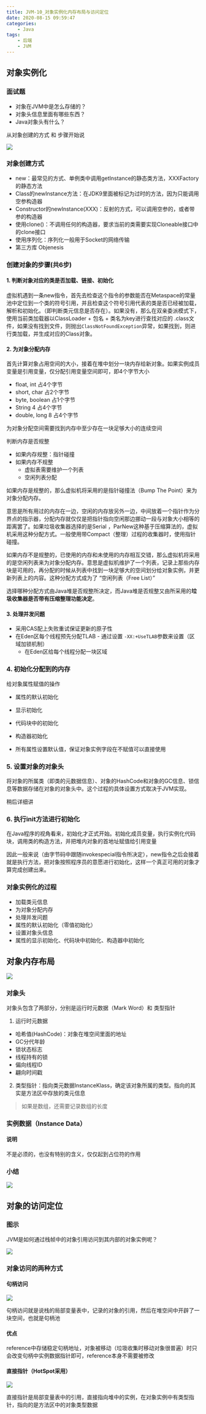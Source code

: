```yaml
---
title: JVM-10_对象实例化内存布局与访问定位
date: 2020-08-15 09:59:47
categories:
    - Java
tags: 
    - 后端
    - JVM
---
```



## 对象实例化

### 面试题

- 对象在JVM中是怎么存储的？
- 对象头信息里面有哪些东西？
- Java对象头有什么？

从对象创建的方式 和 步骤开始说

<img src="image-20200709095356247.png">

### 对象创建方式

- new：最常见的方式、单例类中调用getInstance的静态类方法，XXXFactory的静态方法
- Class的newInstance方法：在JDK9里面被标记为过时的方法，因为只能调用空参构造器
- Constructor的newInstance(XXX)：反射的方式，可以调用空参的，或者带参的构造器
- 使用clone()：不调用任何的构造器，要求当前的类需要实现Cloneable接口中的clone接口
- 使用序列化：序列化一般用于Socket的网络传输
- 第三方库 Objenesis

### 创建对象的步骤(共6步)

#### 1. 判断对象对应的类是否加载、链接、初始化

虚拟机遇到一条new指令，首先去检查这个指令的参数能否在Metaspace的常量池中定位到一个类的符号引用，并且检查这个符号引用代表的类是否已经被加载，解析和初始化。（即判断类元信息是否存在）。如果没有，那么在双亲委派模式下，使用当前类加载器以ClassLoader + 包名 + 类名为key进行查找对应的 .class文件，如果没有找到文件，则抛出`ClassNotFoundException`异常，如果找到，则进行类加载，并生成对应的Class对象。


#### 2. 为对象分配内存

首先计算对象占用空间的大小，接着在堆中划分一块内存给新对象。如果实例成员变量是引用变量，仅分配引用变量空间即可，即4个字节大小

- float, int 占4个字节
- short, char 占2个字节
- byte, boolean 占1个字节 
- String 4 占4个字节
- double, long 8 占4个字节

为对象分配空间需要找到内存中至少存在一块足够大小的连续空间

判断内存是否规整
- 如果内存规整：指针碰撞
- 如果内存不规整
  - 虚拟表需要维护一个列表
  - 空闲列表分配

如果内存是规整的，那么虚拟机将采用的是指针碰撞法（Bump The Point）来为对象分配内存。

意思是所有用过的内存在一边，空闲的内存放另外一边，中间放着一个指针作为分界点的指示器，分配内存就仅仅是把指针指向空闲那边挪动一段与对象大小相等的距离罢了。如果垃圾收集器选择的是Serial ，ParNew这种基于压缩算法的，虚拟机采用这种分配方式。一般使用带Compact（整理）过程的收集器时，使用指针碰撞。

如果内存不是规整的，已使用的内存和未使用的内存相互交错，那么虚拟机将采用的是空闲列表来为对象分配内存。意思是虚拟机维护了一个列表，记录上那些内存块是可用的，再分配的时候从列表中找到一块足够大的空间划分给对象实例，并更新列表上的内容。这种分配方式成为了 “空闲列表（Free List）”

选择哪种分配方式由Java堆是否规整所决定，而Java堆是否规整又由所采用的**垃圾收集器是否带有压缩整理功能决定**。

#### 3. 处理并发问题

- 采用CAS配上失败重试保证更新的原子性
- 在Eden区每个线程预先分配TLAB - 通过设置 `-XX:+UseTLAB`参数来设置（区域加锁机制）
  - 在Eden区给每个线程分配一块区域

### 4. 初始化分配到的内存

给对象属性赋值的操作

- 属性的默认初始化
- 显示初始化
- 代码块中的初始化
- 构造器初始化

- 所有属性设置默认值，保证对象实例字段在不赋值可以直接使用


### 5. 设置对象的对象头

将对象的所属类（即类的元数据信息）、对象的HashCode和对象的GC信息、锁信息等数据存储在对象的对象头中。这个过程的具体设置方式取决于JVM实现。

稍后详细讲

### 6. 执行init方法进行初始化

在Java程序的视角看来，初始化才正式开始。初始化成员变量，执行实例化代码块，调用类的构造方法，并把堆内对象的首地址赋值给引用变量

因此一般来说（由字节码中跟随invokespecial指令所决定），new指令之后会接着就是执行方法，把对象按照程序员的意愿进行初始化，这样一个真正可用的对象才算完成创建出来。

### 对象实例化的过程

- 加载类元信息
- 为对象分配内存
- 处理并发问题
- 属性的默认初始化（零值初始化）
- 设置对象头信息
- 属性的显示初始化、代码块中初始化、构造器中初始化


## 对象内存布局

<img src="image-20200709151033237.png">

### 对象头

对象头包含了两部分，分别是运行时元数据（Mark Word）和 类型指针


1. 运行时元数据
  - 哈希值(HashCode)：对象在堆空间里面的地址
  - GC分代年龄
  - 锁状态标志
  - 线程持有的锁
  - 偏向线程ID
  - 翩向时间戳
2. 类型指针：指向类元数据InstanceKlass，确定该对象所属的类型。指向的其实是方法区中存放的类元信息

> 如果是数组，还需要记录数组的长度


### 实例数据（Instance Data）

#### 说明

不是必须的，也没有特别的含义，仅仅起到占位符的作用

### 小结

<img src="image-20200709152801713.png">

## 对象的访问定位

### 图示

JVM是如何通过栈帧中的对象引用访问到其内部的对象实例呢？

<img src="image-20200709164149920.png">

### 对象访问的两种方式

#### 句柄访问

<img src="image-20200709164342002.png">

句柄访问就是说栈的局部变量表中，记录的对象的引用，然后在堆空间中开辟了一块空间，也就是句柄池

#### 优点

reference中存储稳定句柄地址，对象被移动（垃圾收集时移动对象很普遍）时只会改变句柄中实例数据指针即可，reference本身不需要被修改

#### 直接指针（HotSpot采用）

<img src="image-20200709164350466.png">

直接指针是局部变量表中的引用，直接指向堆中的实例，在对象实例中有类型指针，指向的是方法区中的对象类型数据



